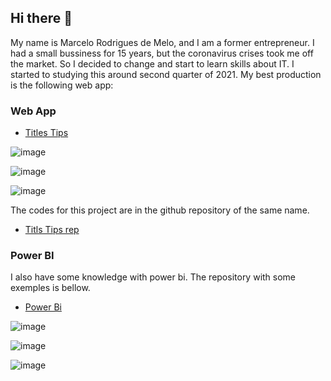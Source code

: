 ## Hi there 👋

My name is Marcelo Rodrigues de Melo, and I am a former entrepreneur. I had a small bussiness for 15 years, but the coronavirus crises took me off the market. So I decided to change and start to learn skills about IT. I started to studying this around second quarter of 2021. My best production is the following web app:

### Web App

- [Titles Tips](https://titles-tips.herokuapp.com/)

![image](https://user-images.githubusercontent.com/77294637/182633690-d6ccfdea-0e76-4034-a9ed-fcc06b051c56.png)

![image](https://user-images.githubusercontent.com/77294637/182633905-88160eee-b617-47cd-b749-6f51b88bb92d.png)

![image](https://user-images.githubusercontent.com/77294637/182633997-6e910c58-f20b-448b-ba73-b37929f2a7c0.png)

The codes for this project are in the github repository of the same name.

- [Titls Tips rep](https://github.com/Marcelo0479/titles-tips)


### Power BI

I also have some knowledge with power bi. The repository with some exemples is bellow.

- [Power Bi](https://github.com/Marcelo0479/Alura_challenge_bi)

![image](https://user-images.githubusercontent.com/77294637/158210901-793b5710-20a5-4fe2-9d3a-def88b37ab2b.png)

![image](https://user-images.githubusercontent.com/77294637/158241861-f22c296e-a8a6-4622-bdc5-0b0c002ee4ed.png)

![image](https://user-images.githubusercontent.com/77294637/158215950-e5871c9f-285c-415c-9ec5-393520e5389b.png)
